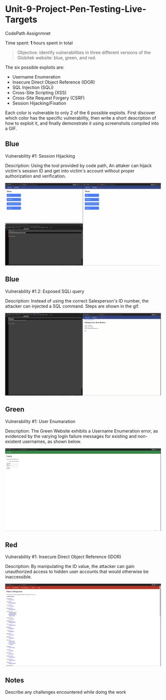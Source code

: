 # Unit-9-Project-Pen-Testing-Live-Targets
CodePath Assignmnet

Time spent: **1** hours spent in total

> Objective: Identify vulnerabilities in three different versions of the Globitek website: blue, green, and red.

The six possible exploits are:

* Username Enumeration
* Insecure Direct Object Reference (IDOR)
* SQL Injection (SQLi)
* Cross-Site Scripting (XSS)
* Cross-Site Request Forgery (CSRF)
* Session Hijacking/Fixation

Each color is vulnerable to only 2 of the 6 possible exploits. First discover which color has the specific vulnerability, then write a short description of how to exploit it, and finally demonstrate it using screenshots compiled into a GIF.

## Blue

Vulnerability #1: Session Hijacking

Description: Using the tool provided by code path, An attaker can hijack victim's session ID and get into victim's account without proper authorization and verification. 

<img src="hackingsess.gif">

## Blue

Vulnerability #1.2: Exposed SQLi query

Description: Instead of using the correct Salesperson's ID number, the attacker can injected a SQL command. Steps are shown in the gif. 

<img src="sql.gif">


## Green

Vulnerability #1: User Enumaration

Description: The Green Website exhibits a Username Enumeration error, as evidenced by the varying login failure messages for existing and non-existent usernames, as shown below.

<img src="enume.gif">


## Red

Vulnerability #1: Insecure Direct Object Reference (IDOR)

Description: By manipulating the ID value, the attacker can gain unauthorized access to hidden user accounts that would otherwise be inaccessible.

<img src="idor.gif">


## Notes

Describe any challenges encountered while doing the work
